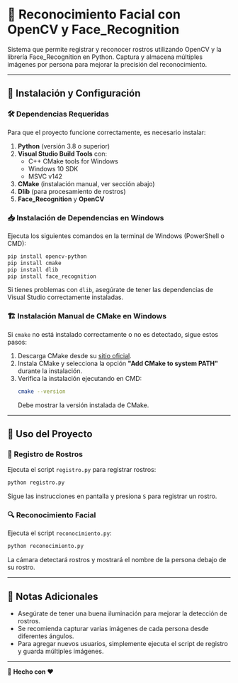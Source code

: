 # 📸 Reconocimiento Facial con OpenCV y Face\_Recognition

Sistema que permite registrar y reconocer rostros utilizando OpenCV y la librería Face\_Recognition en Python. Captura y almacena múltiples imágenes por persona para mejorar la precisión del reconocimiento.

---

## 🚀 Instalación y Configuración

### 🛠 Dependencias Requeridas

Para que el proyecto funcione correctamente, es necesario instalar:

1. **Python** (versión 3.8 o superior)
2. **Visual Studio Build Tools** con:
   - C++ CMake tools for Windows
   - Windows 10 SDK
   - MSVC v142
3. **CMake** (instalación manual, ver sección abajo)
4. **Dlib** (para procesamiento de rostros)
5. **Face\_Recognition** y **OpenCV**

### 📥 Instalación de Dependencias en Windows

Ejecuta los siguientes comandos en la terminal de Windows (PowerShell o CMD):

```sh
pip install opencv-python
pip install cmake
pip install dlib
pip install face_recognition
```

Si tienes problemas con `dlib`, asegúrate de tener las dependencias de Visual Studio correctamente instaladas.

### 🏗 Instalación Manual de CMake en Windows

Si `cmake` no está instalado correctamente o no es detectado, sigue estos pasos:

1. Descarga CMake desde su [sitio oficial](https://cmake.org/download/).
2. Instala CMake y selecciona la opción **"Add CMake to system PATH"** durante la instalación.
3. Verifica la instalación ejecutando en CMD:
   ```sh
   cmake --version
   ```
   Debe mostrar la versión instalada de CMake.

---

## 📌 Uso del Proyecto

### 👤 Registro de Rostros

Ejecuta el script `registro.py` para registrar rostros:

```sh
python registro.py
```

Sigue las instrucciones en pantalla y presiona `S` para registrar un rostro.

### 🔍 Reconocimiento Facial

Ejecuta el script `reconocimiento.py`:

```sh
python reconocimiento.py
```

La cámara detectará rostros y mostrará el nombre de la persona debajo de su rostro.

---

## 📝 Notas Adicionales

- Asegúrate de tener una buena iluminación para mejorar la detección de rostros.
- Se recomienda capturar varias imágenes de cada persona desde diferentes ángulos.
- Para agregar nuevos usuarios, simplemente ejecuta el script de registro y guarda múltiples imágenes.

---

🎯 **Hecho con ❤️**

